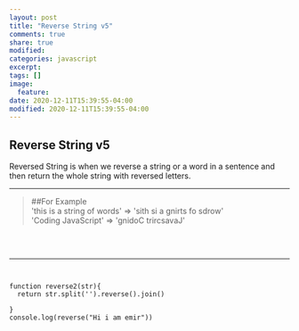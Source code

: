 ```yaml
---
layout: post
title: "Reverse String v5"
comments: true
share: true
modified:
categories: javascript
excerpt:
tags: []
image:
  feature:
date: 2020-12-11T15:39:55-04:00
modified: 2020-12-11T15:39:55-04:00
---
```


## Reverse String v5

Reversed String is when we reverse a string or a word in a sentence and then return the whole string with reversed letters.
___

> ##For Example<br>
  'this is a string of words' => 'sith si a gnirts fo sdrow'<br>
  'Coding JavaScript' => 'gnidoC trircsavaJ'<br>
>
##
<br>


___

~~~


function reverse2(str){
  return str.split('').reverse().join()

}
console.log(reverse("Hi i am emir"))


~~~

